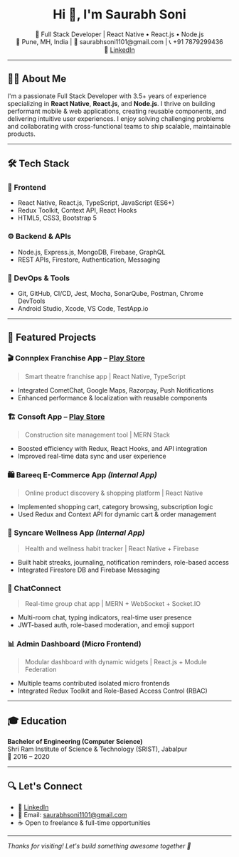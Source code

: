 <h1 align="center">Hi 👋, I'm Saurabh Soni</h1>

<p align="center">
  🚀 Full Stack Developer | React Native • React.js • Node.js <br />
  📍 Pune, MH, India | 📧 saurabhsoni1101@gmail.com | 📞 +91 7879299436 <br />
  🔗 <a href="https://www.linkedin.com/in/saurabhsoni11" target="_blank">LinkedIn</a>
</p>

---

## 👨‍💻 About Me

I'm a passionate Full Stack Developer with 3.5+ years of experience specializing in **React Native**, **React.js**, and **Node.js**. I thrive on building performant mobile & web applications, creating reusable components, and delivering intuitive user experiences. I enjoy solving challenging problems and collaborating with cross-functional teams to ship scalable, maintainable products.

---

## 🛠 Tech Stack

### 🚀 Frontend
- React Native, React.js, TypeScript, JavaScript (ES6+)
- Redux Toolkit, Context API, React Hooks
- HTML5, CSS3, Bootstrap 5

### ⚙️ Backend & APIs
- Node.js, Express.js, MongoDB, Firebase, GraphQL
- REST APIs, Firestore, Authentication, Messaging

### 🧪 DevOps & Tools
- Git, GitHub, CI/CD, Jest, Mocha, SonarQube, Postman, Chrome DevTools
- Android Studio, Xcode, VS Code, TestApp.io

---

## 📱 Featured Projects

### 🎬 Connplex Franchise App – [Play Store](https://play.google.com/store/apps/details?id=com.connplexfranchise)
> Smart theatre franchise app | React Native, TypeScript  
- Integrated CometChat, Google Maps, Razorpay, Push Notifications  
- Enhanced performance & localization with reusable components

### 🏗️ Consoft App – [Play Store](https://play.google.com/store/apps/details?id=com.consoftapp)
> Construction site management tool | MERN Stack  
- Boosted efficiency with Redux, React Hooks, and API integration  
- Improved real-time data sync and user experience

### 🛍️ Bareeq E-Commerce App *(Internal App)*  
> Online product discovery & shopping platform | React Native  
- Implemented shopping cart, category browsing, subscription logic  
- Used Redux and Context API for dynamic cart & order management

### 🧘 Syncare Wellness App *(Internal App)*  
> Health and wellness habit tracker | React Native + Firebase  
- Built habit streaks, journaling, notification reminders, role-based access  
- Integrated Firestore DB and Firebase Messaging

### 💬 ChatConnect  
> Real-time group chat app | MERN + WebSocket + Socket.IO  
- Multi-room chat, typing indicators, real-time user presence  
- JWT-based auth, role-based moderation, and emoji support

### 📊 Admin Dashboard (Micro Frontend)  
> Modular dashboard with dynamic widgets | React.js + Module Federation  
- Multiple teams contributed isolated micro frontends  
- Integrated Redux Toolkit and Role-Based Access Control (RBAC)

---

## 🎓 Education

**Bachelor of Engineering (Computer Science)**  
Shri Ram Institute of Science & Technology (SRIST), Jabalpur  
📅 2016 – 2020

---

## 🔍 Let's Connect

- 💼 [LinkedIn](https://www.linkedin.com/in/saurabhsoni11)
- 💌 Email: saurabhsoni1101@gmail.com
- ☕ Open to freelance & full-time opportunities

---

*Thanks for visiting! Let's build something awesome together 🚀*
